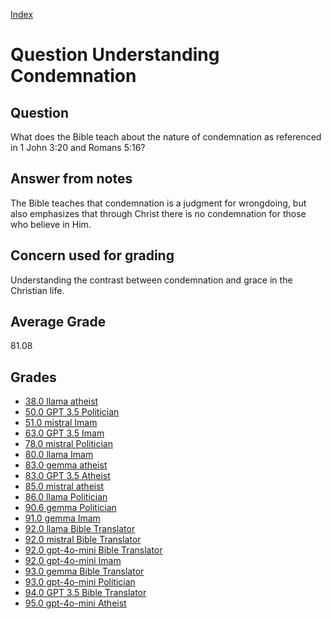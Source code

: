 
[Index](../../index.md)
# Question Understanding Condemnation
## Question
What does the Bible teach about the nature of condemnation as referenced in 1 John 3:20 and Romans 5:16?

## Answer from notes
The Bible teaches that condemnation is a judgment for wrongdoing, but also emphasizes that through Christ there is no condemnation for those who believe in Him.

## Concern used for grading
Understanding the contrast between condemnation and grace in the Christian life.

## Average Grade
81.08

## Grades
 * [38.0 llama atheist](../answers/llama_atheist/Understanding_Condemnation.md)
 * [50.0 GPT 3.5 Politician](../answers/GPT_3.5_Politician/Understanding_Condemnation.md)
 * [51.0 mistral Imam](../answers/mistral_Imam/Understanding_Condemnation.md)
 * [63.0 GPT 3.5 Imam](../answers/GPT_3.5_Imam/Understanding_Condemnation.md)
 * [78.0 mistral Politician](../answers/mistral_Politician/Understanding_Condemnation.md)
 * [80.0 llama Imam](../answers/llama_Imam/Understanding_Condemnation.md)
 * [83.0 gemma atheist](../answers/gemma_atheist/Understanding_Condemnation.md)
 * [83.0 GPT 3.5 Atheist](../answers/GPT_3.5_Atheist/Understanding_Condemnation.md)
 * [85.0 mistral atheist](../answers/mistral_atheist/Understanding_Condemnation.md)
 * [86.0 llama Politician](../answers/llama_Politician/Understanding_Condemnation.md)
 * [90.6 gemma Politician](../answers/gemma_Politician/Understanding_Condemnation.md)
 * [91.0 gemma Imam](../answers/gemma_Imam/Understanding_Condemnation.md)
 * [92.0 llama Bible Translator](../answers/llama_Bible_Translator/Understanding_Condemnation.md)
 * [92.0 mistral Bible Translator](../answers/mistral_Bible_Translator/Understanding_Condemnation.md)
 * [92.0 gpt-4o-mini Bible Translator](../answers/gpt-4o-mini_Bible_Translator/Understanding_Condemnation.md)
 * [92.0 gpt-4o-mini Imam](../answers/gpt-4o-mini_Imam/Understanding_Condemnation.md)
 * [93.0 gemma Bible Translator](../answers/gemma_Bible_Translator/Understanding_Condemnation.md)
 * [93.0 gpt-4o-mini Politician](../answers/gpt-4o-mini_Politician/Understanding_Condemnation.md)
 * [94.0 GPT 3.5 Bible Translator](../answers/GPT_3.5_Bible_Translator/Understanding_Condemnation.md)
 * [95.0 gpt-4o-mini Atheist](../answers/gpt-4o-mini_Atheist/Understanding_Condemnation.md)
